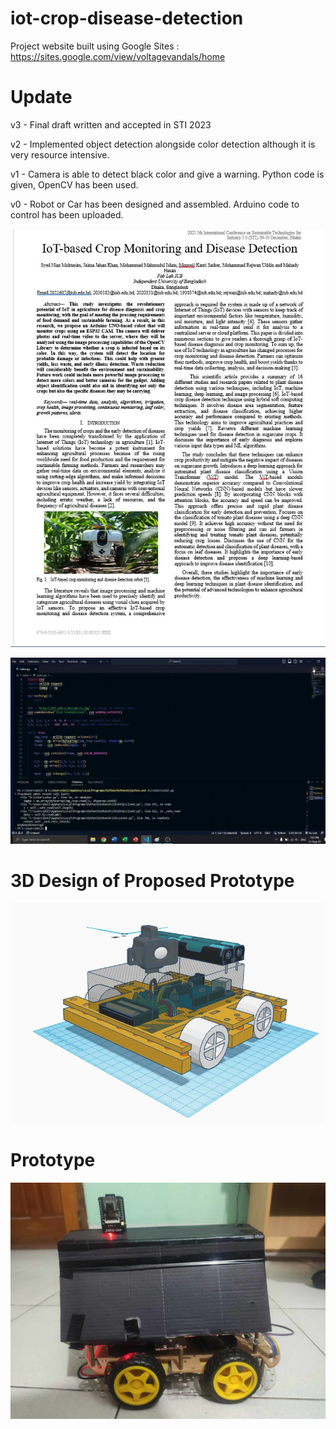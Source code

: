 # iot-crop-disease-detection

Project website built using Google Sites : https://sites.google.com/view/voltagevandals/home

# Update

v3 - Final draft written and accepted in STI 2023

v2 - Implemented object detection alongside color detection although it is very resource intensive.

v1 - Camera is able to detect black color and give a warning. Python code is given, OpenCV has been used.

v0 - Robot or Car has been designed and assembled. Arduino code to control has been uploaded.

![Screenshot (003)](./paper.jpg)

![Screenshot (002)](./result.gif)

# 3D Design of Proposed Prototype

![Screenshot (000)](./3d_sketch.jpg)

# Prototype

![Screenshot (001)](./prototype.jpg)
